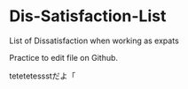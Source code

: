 # Dis-Satisfaction-List


List of Dissatisfaction when working as expats

Practice to edit file on Github.

tetetetessstだよ「

